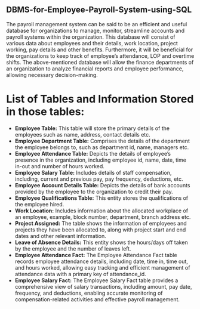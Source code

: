 ## DBMS-for-Employee-Payroll-System-using-SQL
The payroll management system can be said to be an efficient and useful database for organizations to manage, monitor, streamline accounts and payroll systems within the organization. This database will consist of various data about employees and their details, work location, project working, pay details and other benefits. Furthermore, it will be beneficial for the organizations to keep track of employee’s attendance, LOP and overtime shifts. The above-mentioned database will allow the finance departments of an organization to analyze financial reports and employee performance, allowing necessary decision-making.

# List of Tables and Information Stored in those tables:
- **Employee Table:**
This table will store the primary details of the employees such as name, address, contact details etc.
- **Employee Department Table:**
Comprises the details of the department the employee belongs to, such as department id, name, managers etc.
- **Employee Attendance Table:**
Depicts the details of employee’s presence in the organization, including employee id, name, date, time in-out and number of hours worked.
- **Employee Salary Table:**
Includes details of staff compensation, including, current and previous pay, pay frequency, deductions, etc.
- **Employee Account Details Table:**
Depicts the details of bank accounts provided by the employee to the organization to credit their pay.
- **Employee Qualifications Table:**
This entity stores the qualifications of the employee hired.
- **Work Location:**
Includes information about the allocated workplace of an employee, example, block number, department, branch address etc.
- **Project Assigned:**
The table shows the information of employees and projects they have been allocated to, along with project start and end dates and other relevant information.
- **Leave of Absence Details:**
This entity shows the hours/days off taken by the employee and the number of leaves left.
- **Employee Attendance Fact:**
The Employee Attendance Fact table records employee attendance details, including date, time in, time out, and hours worked, allowing easy tracking and efficient management of attendance data with a primary key of attendance_id.
- **Employee Salary Fact:**
The Employee Salary Fact table provides a comprehensive view of salary transactions, including amount, pay date, frequency, and deductions, enabling accurate monitoring of compensation-related activities and effective payroll management.
